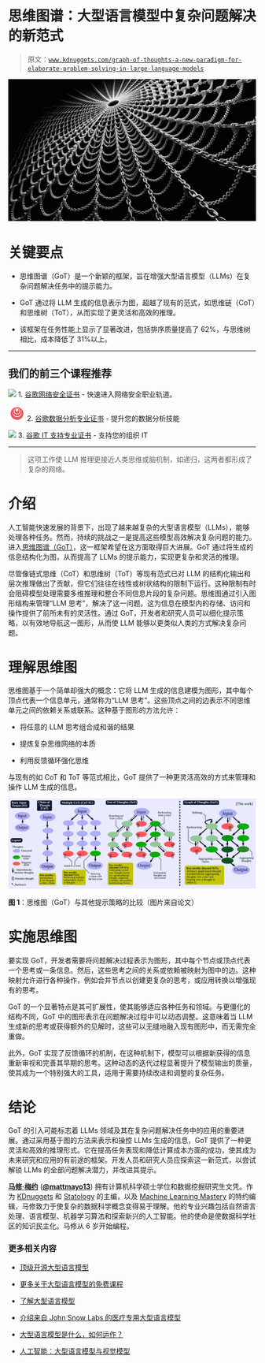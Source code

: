 # 思维图谱：大型语言模型中复杂问题解决的新范式

> 原文：[`www.kdnuggets.com/graph-of-thoughts-a-new-paradigm-for-elaborate-problem-solving-in-large-language-models`](https://www.kdnuggets.com/graph-of-thoughts-a-new-paradigm-for-elaborate-problem-solving-in-large-language-models)

![思维图谱：大型语言模型中复杂问题解决的新范式](img/64427c89afa9e69d0bb7407300ba5d50.png)

# 关键要点

+   思维图谱（GoT）是一个新颖的框架，旨在增强大型语言模型（LLMs）在复杂问题解决任务中的提示能力。

+   GoT 通过将 LLM 生成的信息表示为图，超越了现有的范式，如思维链（CoT）和思维树（ToT），从而实现了更灵活和高效的推理。

+   该框架在任务性能上显示了显著改进，包括排序质量提高了 62%，与思维树相比，成本降低了 31%以上。

* * *

## 我们的前三个课程推荐

![](img/0244c01ba9267c002ef39d4907e0b8fb.png) 1\. [谷歌网络安全证书](https://www.kdnuggets.com/google-cybersecurity) - 快速进入网络安全职业轨道。

![](img/e225c49c3c91745821c8c0368bf04711.png) 2\. [谷歌数据分析专业证书](https://www.kdnuggets.com/google-data-analytics) - 提升您的数据分析技能

![](img/0244c01ba9267c002ef39d4907e0b8fb.png) 3\. [谷歌 IT 支持专业证书](https://www.kdnuggets.com/google-itsupport) - 支持您的组织 IT

* * *

> 这项工作使 LLM 推理更接近人类思维或脑机制，如递归，这两者都形成了复杂的网络。

# 介绍

人工智能快速发展的背景下，出现了越来越复杂的大型语言模型（LLMs），能够处理各种任务。然而，持续的挑战之一是提高这些模型高效解决复杂问题的能力。进入[思维图谱（GoT）](https://arxiv.org/abs/2308.09687)，这一框架希望在这方面取得巨大进展。GoT 通过将生成的信息结构化为图，从而提高了 LLMs 的提示能力，实现更复杂和灵活的推理。

尽管像链式思维（CoT）和思维树（ToT）等现有范式已对 LLM 的结构化输出和层次推理做出了贡献，但它们往往在线性或树状结构的限制下运行。这种限制有时会阻碍模型处理需要多维推理和整合不同信息片段的复杂问题。思维图通过引入图形结构来管理“LLM 思考”，解决了这一问题。这为信息在模型内的存储、访问和操作提供了前所未有的灵活性。通过 GoT，开发者和研究人员可以细化提示策略，以有效地导航这一图形，从而使 LLM 能够以更类似人类的方式解决复杂问题。

# 理解思维图

思维图基于一个简单却强大的概念：它将 LLM 生成的信息建模为图形，其中每个顶点代表一个信息单元，通常称为“LLM 思考”。这些顶点之间的边表示不同思维单元之间的依赖关系或联系。这种基于图形的方法允许：

+   将任意的 LLM 思考组合成和谐的结果

+   提炼复杂思维网络的本质

+   利用反馈循环强化思维

与现有的如 CoT 和 ToT 等范式相比，GoT 提供了一种更灵活高效的方式来管理和操作 LLM 生成的信息。

![GoT 过程比较图](img/ac1f50e79f940d0de84691bc31a6464e.png)

**图 1**：思维图（GoT）与其他提示策略的比较（图片来自论文）

# 实施思维图

要实现 GoT，开发者需要将问题解决过程表示为图形，其中每个节点或顶点代表一个思考或一条信息。然后，这些思考之间的关系或依赖被映射为图中的边。这种映射允许进行各种操作，例如合并节点以创建更复杂的思考，或应用转换以增强现有的思考。

GoT 的一个显著特点是其可扩展性，使其能够适应各种任务和领域。与更僵化的结构不同，GoT 中的图形表示在问题解决过程中可以动态调整。这意味着当 LLM 生成新的思考或获得额外的见解时，这些可以无缝地融入现有图形中，而无需完全重做。

此外，GoT 实现了反馈循环的机制，在这种机制下，模型可以根据新获得的信息重新审视和完善其早期的思考。这种动态的迭代过程显著提升了模型输出的质量，使其成为一个特别强大的工具，适用于需要持续改进和调整的复杂任务。

# 结论

GoT 的引入可能标志着 LLMs 领域及其在复杂问题解决任务中的应用的重要进展。通过采用基于图的方法来表示和操控 LLMs 生成的信息，GoT 提供了一种更灵活和高效的推理形式。它在提高任务表现和降低计算成本方面的成功，使其成为未来研究和应用的有前途的框架。开发人员和研究人员应探索这一新范式，以尝试解锁 LLMs 的全部问题解决潜力，并改进其提示。

[](https://www.linkedin.com/in/mattmayo13/)****[马修·梅约](https://www.kdnuggets.com/wp-content/uploads/./profile-pic.jpg)**** ([**@mattmayo13**](https://twitter.com/mattmayo13)) 拥有计算机科学硕士学位和数据挖掘研究生文凭。作为 [KDnuggets](https://www.kdnuggets.com/) 和 [Statology](https://www.statology.org/) 的主编，以及 [Machine Learning Mastery](https://machinelearningmastery.com/) 的特约编辑，马修致力于使复杂的数据科学概念变得易于理解。他的专业兴趣包括自然语言处理、语言模型、机器学习算法和探索新兴的人工智能。他的使命是使数据科学社区的知识民主化。马修从 6 岁开始编程。

### 更多相关内容

+   [顶级开源大型语言模型](https://www.kdnuggets.com/2022/09/john-snow-top-open-source-large-language-models.html)

+   [更多关于大型语言模型的免费课程](https://www.kdnuggets.com/2023/06/free-courses-large-language-models.html)

+   [了解大型语言模型](https://www.kdnuggets.com/2023/03/learn-large-language-models.html)

+   [介绍来自 John Snow Labs 的医疗专用大型语言模型](https://www.kdnuggets.com/2023/04/john-snow-introducing-healthcare-specific-large-language-models-john-snow-labs.html)

+   [大型语言模型是什么，如何运作？](https://www.kdnuggets.com/2023/05/large-language-models-work.html)

+   [人工智能：大型语言模型与视觉模型](https://www.kdnuggets.com/2023/06/ai-large-language-visual-models.html)
